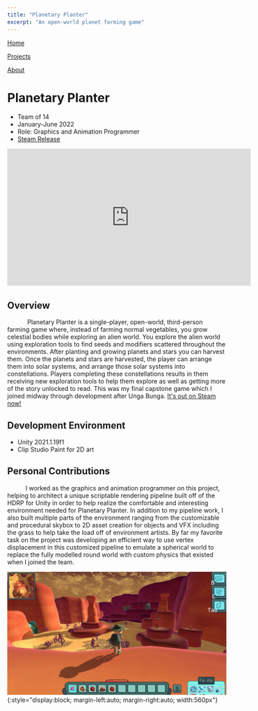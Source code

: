 ```yaml
---
title: "Planetary Planter"
excerpt: "An open-world planet farming game"
---
```


<!--
   Copyright 2022 Henry R. Chronowski

   Built from Daniel Buckstein's template at https://dbuckstein.github.io/

   Licensed under the Apache License, Version 2.0 (the "License");
   you may not use this file except in compliance with the License.
   You may obtain a copy of the License at

       http://www.apache.org/licenses/LICENSE-2.0

   Unless required by applicable law or agreed to in writing, software
   distributed under the License is distributed on an "AS IS" BASIS,
   WITHOUT WARRANTIES OR CONDITIONS OF ANY KIND, either express or implied.
   See the License for the specific language governing permissions and
   limitations under the License.
-->


<script src="https://polyfill.io/v3/polyfill.min.js?features=es6"></script>
<script id="MathJax-script" async src="https://cdn.jsdelivr.net/npm/mathjax@3/es5/tex-mml-chtml.js"></script>


[Home](/projects/../)
<!--
[Blog](/blog/)
-->
[Projects](/projects/)

[About](/about/)


# Planetary Planter

- Team of 14
- January-June 2022
- Role: Graphics and Animation Programmer
- [Steam Release](https://store.steampowered.com/app/1974080/Planetary_Planter/)

<iframe width="560" height="315" src="https://www.youtube.com/embed/FNFdp2oSUSU" title="YouTube video player" frameborder="0" allow="accelerometer; autoplay; clipboard-write; encrypted-media; gyroscope; picture-in-picture" allowfullscreen></iframe>

## Overview

    Planetary Planter is a single-player, open-world, third-person farming game where, instead of farming normal vegetables, you grow celestial bodies while exploring an alien world. You explore the alien world using exploration tools to find seeds and modifiers scattered throughout the environments. After planting and growing planets and stars you can harvest them. Once the planets and stars are harvested, the player can arrange them into solar systems, and arrange those solar systems into constellations. Players completing these constellations results in them receiving new exploration tools to help them explore as well as getting more of the story unlocked to read. This was my final capstone game which I joined midway through development after Unga Bunga. [It's out on Steam now!](https://store.steampowered.com/app/1974080/Planetary_Planter/)

## Development Environment

- Unity 2021.1.19f1
- Clip Studio Paint for 2D art

## Personal Contributions

   I worked as the graphics and animation programmer on this project, helping to architect a unique scriptable rendering pipeline built off of the HDRP for Unity in order to help realize the comfortable and interesting environment needed for Planetary Planter. In addition to my pipeline work, I also built multiple parts of the environment ranging from the customizable and procedural skybox to 2D asset creation for objects and VFX including the grass to help take the load off of environment artists. By far my favorite task on the project was developing an efficient way to use vertex displacement in this customized pipeline to emulate a spherical world to replace the fully modelled round world with custom physics that existed when I joined the team.

![DesertScreenshot1](/assets/img/projects/PlanetaryPlanter/DesertScreenshot.jpg){:style="display:block; margin-left:auto; margin-right:auto; width:560px"}


<!--

## Related Blog Posts

- Procedural Sky

- procedural sky
- rendering engine choice


***Henry Chronowski***
-->